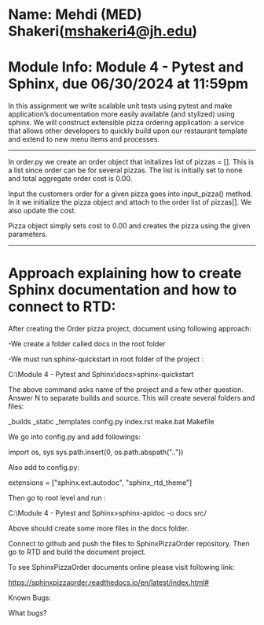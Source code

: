 # Name: Mehdi (MED) Shakeri(mshakeri4@jh.edu)

# Module Info: Module 4 - Pytest and Sphinx, due 06/30/2024 at 11:59pm 


In this assignment we write scalable unit tests using pytest and make application’s documentation more easily available (and stylized) using sphinx.  We will construct extensible pizza ordering application: a service that allows other developers to quickly build upon our restaurant template and extend to new menu items and processes.

----------------------------------

In order.py we create an order object that initalizes list of pizzas = [].  This is a list
since order can be for several pizzas.  The list is initially set to none and total
aggregate order cost is 0.00.

Input the customers order for a given pizza goes into input_pizza() method.
In it we initialize the pizza object and attach to the order list of pizzas[].  We also
update the cost.

Pizza object simply sets cost to 0.00 and creates the pizza using the given parameters.

---------------------
# Approach explaining how to create Sphinx documentation and how to connect to RTD: 

After creating the Order pizza project, document using following approach:

-We create a folder called docs in the root folder

-We must run sphinx-quickstart in root folder of the project :

C:\Module 4 - Pytest and Sphinx\docs>sphinx-quickstart

The above command asks name of the project and a few other question. Answer N to separate builds and source.  This will create several folders and files:

_builds
_static
_templates
config.py
index.rst
make.bat
Makefile

We go into config.py and add followings:

import os, sys
sys.path.insert(0, os.path.abspath(".."))

Also add to config.py:

extensions = ["sphinx.ext.autodoc", "sphinx_rtd_theme"]

Then go to root level and run :

C:\Module 4 - Pytest and Sphinx>sphinx-apidoc -o docs src/

Above should create some more files in the docs folder.

Connect to github and push the files to SphinxPizzaOrder repository.  Then go to RTD
and build the document project.

To see SphinxPizzaOrder documents online please visit following link:

https://sphinxpizzaorder.readthedocs.io/en/latest/index.html#

Known Bugs:

What bugs?
